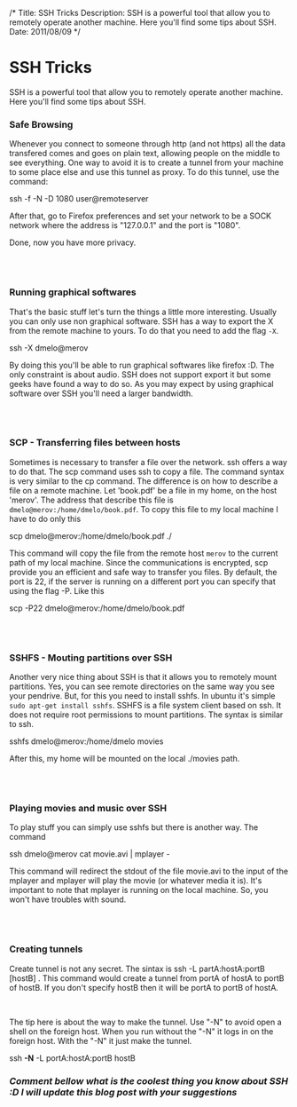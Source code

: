 /*
Title: SSH Tricks 
Description: SSH is a powerful tool that allow you to remotely operate another machine. Here you'll find some tips about SSH.
Date: 2011/08/09
*/

# SSH Tricks 

SSH is a powerful tool that allow you to remotely operate another machine. Here you'll find some tips about SSH.

<!--break-->

<h3>Safe Browsing</h3>

Whenever you connect to someone through http (and not https) all the data transfered comes and goes on plain text, allowing people on the middle to see everything. One way to avoid it is to create a tunnel from your machine to some place else and use this tunnel as proxy. To do this tunnel, use the command:



<p class="code">ssh -f -N -D 1080 user@remoteserver</p>



After that, go to Firefox preferences and set your network to be a SOCK network where the address is "127.0.0.1" and the port is "1080".



Done, now you have more privacy.

<br/><br/>

<h3>Running graphical softwares</h3>

That's the basic stuff let's turn the things a little more interesting. Usually you can only use non graphical software. SSH has a way to export the X from the remote machine to yours. To do that you need to add the flag `-X`. <p class="code">ssh -X dmelo@merov</p>By doing this you'll be able to run graphical softwares like firefox :D. The only constraint is about audio. SSH does not support export it but some geeks have found a way to do so. As you may expect by using graphical software over SSH you'll need a larger bandwidth.

<br/><br/>



<h3>SCP - Transferring files between hosts</h3>

Sometimes is necessary to transfer a file over the network. ssh offers a way to do that. The scp command uses ssh to copy a file. The command syntax is very similar to the cp command. The difference is on how to describe a file on a remote machine. Let 'book.pdf' be a file in my home, on the host 'merov'. The address that describe this file is `dmelo@merov:/home/dmelo/book.pdf`. To copy this file to my local machine I have to do only this 



<p class="code">scp dmelo@merov:/home/dmelo/book.pdf ./</p>



This command will copy the file from the remote host `merov` to the current path of my local machine. Since the communications is encrypted, scp provide you an efficient and safe way to transfer you files. By default, the port is 22, if the server is running on a different port you can specify that using the flag -P. Like this<p class="code">scp -P22 dmelo@merov:/home/dmelo/book.pdf</p>

<br/><br/>



<h3>SSHFS - Mouting partitions over SSH</h3>

Another very nice thing about SSH is that it allows you to remotely mount partitions. Yes, you can see remote directories on the same way you see your pendrive. But, for this you need to install sshfs. In ubuntu it's simple `sudo apt-get install sshfs`. SSHFS is a file system client based on ssh. It does not require root permissions to mount partitions. The syntax is similar to ssh.<p class="code">sshfs dmelo@merov:/home/dmelo movies</p> 

After this, my home will be mounted on the local ./movies path.

<br/><br/>



<h3>Playing movies and music over SSH</h3>

To play stuff you can simply use sshfs but there is another way. The command<p class="code">ssh dmelo@merov cat movie.avi | mplayer -</p>This command will redirect the stdout of the file movie.avi to the input of the mplayer and mplayer will play the movie (or whatever media it is). It's important to note that mplayer is running on the local machine. So, you won't have troubles with sound.

<br/><br/>



<h3>Creating tunnels</h3>



Create tunnel is not any secret. The sintax is ssh -L partA:hostA:portB [hostB] . This command would create a tunnel from portA of hostA to portB of hostB. If you don't specify hostB then it will be portA to portB of hostA.

<br/>



The tip here is about the way to make the tunnel. Use "-N" to avoid open a shell on the foreign host. When you run without the "-N" it logs in on the foreign host. With the "-N" it just make the tunnel.



<p class="code">ssh <b>-N</b> -L portA:hostA:portB hostB</p>



<h3><i>Comment bellow what is the coolest thing you know about SSH :D I will update this blog post with your suggestions</i></h3>
